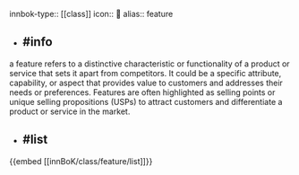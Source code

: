 innbok-type:: [[class]]
icon:: 🌟
alias:: feature

- ## #info 
a feature refers to a distinctive characteristic or functionality of a product or service that sets it apart from competitors. It could be a specific attribute, capability, or aspect that provides value to customers and addresses their needs or preferences. Features are often highlighted as selling points or unique selling propositions (USPs) to attract customers and differentiate a product or service in the market.
- ## #list 
{{embed [[innBoK/class/feature/list]]}}

